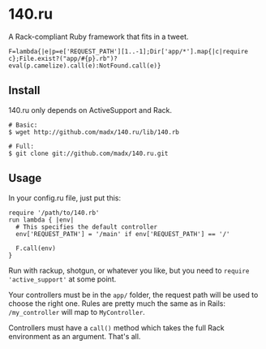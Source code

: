 140.ru
======
A Rack-compliant Ruby framework that fits in a tweet.

    F=lambda{|e|p=e['REQUEST_PATH'][1..-1];Dir['app/*'].map{|c|require c};File.exist?("app/#{p}.rb")?eval(p.camelize).call(e):NotFound.call(e)}

## Install

140.ru only depends on ActiveSupport and Rack.

    # Basic:
    $ wget http://github.com/madx/140.ru/lib/140.rb

    # Full:
    $ git clone git://github.com/madx/140.ru.git

## Usage

In your config.ru file, just put this:

    require '/path/to/140.rb'
    run lambda { |env|
      # This specifies the default controller
      env['REQUEST_PATH'] = '/main' if env['REQUEST_PATH'] == '/'

      F.call(env)
    }

Run with rackup, shotgun, or whatever you like, but you need to `require
'active_support'` at some point.

Your controllers must be in the `app/` folder, the request path will be used to
choose the right one. Rules are pretty much the same as in Rails:
`/my_controller` will map to `MyController`.

Controllers must have a `call()` method which takes the full Rack environment as
an argument. That's all.
